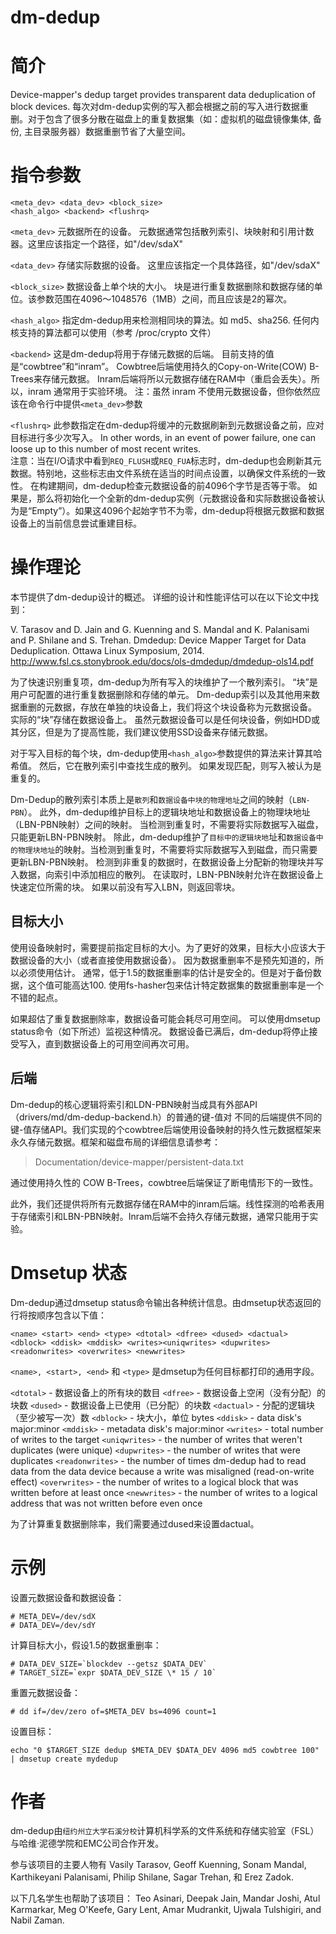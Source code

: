# dm-dedup

简介
====

Device-mapper's dedup target provides transparent data deduplication of block devices. 
每次对dm-dedup实例的写入都会根据之前的写入进行数据重删。对于包含了很多分散在磁盘上的重复数据集（如：虚拟机的磁盘镜像集体, 备份, 主目录服务器）数据重删节省了大量空间。

指令参数
========

	<meta_dev> <data_dev> <block_size>
	<hash_algo> <backend> <flushrq>

`<meta_dev>`
    元数据所在的设备。
    元数据通常包括散列索引、块映射和引用计数器。这里应该指定一个路径，如"/dev/sdaX"
    
`<data_dev>`
    存储实际数据的设备。
    这里应该指定一个具体路径，如"/dev/sdaX"

`<block_size>`
    数据设备上单个块的大小。
    块是进行重复数据删除和数据存储的单位。该参数范围在4096～1048576（1MB）之间，而且应该是2的幂次。

`<hash_algo>`
    指定dm-dedup用来检测相同块的算法。如 md5、sha256. 
    任何内核支持的算法都可以使用（参考 /proc/crypto 文件）

`<backend>`
    这是dm-dedup将用于存储元数据的后端。
    目前支持的值是“cowbtree”和“inram”。
	Cowbtree后端使用持久的Copy-on-Write(COW) B-Trees来存储元数据。
	Inram后端将所以元数据存储在RAM中（重启会丢失）。所以，inram 通常用于实验环境。
	注：虽然 inram 不使用元数据设备，但你依然应该在命令行中提供`<meta_dev>`参数

`<flushrq>`
    此参数指定在dm-dedup将缓冲的元数据刷新到元数据设备之前，应对目标进行多少次写入。
	In other words, in an event of power failure, one can loose up to this	number of most recent writes.  
	注意：当在I/O请求中看到`REQ_FLUSH`或`REQ_FUA`标志时，dm-dedup也会刷新其元数据。特别地，这些标志由文件系统在适当的时间点设置，以确保文件系统的一致性。
	在构建期间，dm-dedup检查元数据设备的前4096个字节是否等于零。 如果是，那么将初始化一个全新的dm-dedup实例（元数据设备和实际数据设备被认为是“Empty”）。如果这4096个起始字节不为零，dm-dedup将根据元数据和数据设备上的当前信息尝试重建目标。


操作理论
========

本节提供了dm-dedup设计的概述。 详细的设计和性能评估可以在以下论文中找到：

V. Tarasov and D. Jain and G. Kuenning and S. Mandal and K. Palanisami and P.
Shilane and S. Trehan. Dmdedup: Device Mapper Target for Data Deduplication.
Ottawa Linux Symposium, 2014.
http://www.fsl.cs.stonybrook.edu/docs/ols-dmdedup/dmdedup-ols14.pdf

为了快速识别重复项，dm-dedup为所有写入的块维护了一个散列索引。 “块”是用户可配置的进行重复数据删除和存储的单元。 Dm-dedup索引以及其他用来数据重删的元数据，存放在单独的块设备上，我们将这个块设备称为元数据设备。 实际的“块”存储在数据设备上。 虽然元数据设备可以是任何块设备，例如HDD或其分区，但是为了提高性能，我们建议使用SSD设备来存储元数据。

对于写入目标的每个块，dm-dedup使用`<hash_algo>`参数提供的算法来计算其哈希值。 然后，它在散列索引中查找生成的散列。 如果发现匹配，则写入被认为是重复的。

Dm-Dedup的散列索引本质上是`散列`和`数据设备中块的物理地址`之间的映射（`LBN-PBN`）。 此外，dm-dedup维护目标上的逻辑块地址和数据设备上的物理块地址（LBN-PBN映射）之间的映射。 当检测到重复时，不需要将实际数据写入磁盘，只能更新LBN-PBN映射。
除此，dm-dedup维护了`目标中的逻辑块地`址和`数据设备中的物理块地址`的映射。当检测到重复时，不需要将实际数据写入到磁盘，而只需要更新LBN-PBN映射。
检测到非重复的数据时，在数据设备上分配新的物理块并写入数据，向索引中添加相应的散列。
在读取时，LBN-PBN映射允许在数据设备上快速定位所需的块。 如果以前没有写入LBN，则返回零块。


目标大小
-----------

使用设备映射时，需要提前指定目标的大小。为了更好的效果，目标大小应该大于数据设备的大小（或者直接使用数据设备）。
因为数据重删率不是预先知道的，所以必须使用估计。
通常，低于1.5的数据重删率的估计是安全的。但是对于备份数据，这个值可能高达100.
使用fs-hasher包来估计特定数据集的数据重删率是一个不错的起点。

如果超估了重复数据删除率，数据设备可能会耗尽可用空间。 可以使用dmsetup status命令（如下所述）监视这种情况。 数据设备已满后，dm-dedup将停止接受写入，直到数据设备上的可用空间再次可用。

后端
--------

Dm-dedup的核心逻辑将索引和LDN-PBN映射当成具有外部API（drivers/md/dm-dedup-backend.h）的普通的键-值对
不同的后端提供不同的键-值存储API。我们实现的个cowbtree后端使用设备映射的持久性元数据框架来永久存储元数据。框架和磁盘布局的详细信息请参考：

> Documentation/device-mapper/persistent-data.txt

通过使用持久性的 COW B-Trees，cowbtree后端保证了断电情形下的一致性。

此外，我们还提供将所有元数据存储在RAM中的inram后端。线性探测的哈希表用于存储索引和LBN-PBN映射。Inram后端不会持久存储元数据，通常只能用于实验。

Dmsetup 状态
==============

Dm-dedup通过dmsetup status命令输出各种统计信息。由dmsetup状态返回的行将按顺序包含以下值：

```
<name> <start> <end> <type> <dtotal> <dfree> <dused> <dactual> <dblock> <ddisk> <mddisk> <writes><uniqwrites> <dupwrites> <readonwrites> <overwrites> <newwrites>
```

`<name>, <start>, <end>` 和 `<type>` 是dmsetup为任何目标都打印的通用字段。

`<dtotal>`       - 数据设备上的所有块的数目
`<dfree>`        - 数据设备上空闲（没有分配）的块数
`<dused>`        - 数据设备上已使用（已分配）的块数
`<dactual>`      - 分配的逻辑块（至少被写一次）数
`<dblock>`       - 块大小，单位 bytes
`<ddisk>`        - data disk's major:minor
`<mddisk>`       - metadata disk's major:minor
`<writes>`       - total number of writes to the target
`<uniqwrites>`   - the number of writes that weren't duplicates (were unique)
`<dupwrites>`    - the number of writes that were duplicates
`<readonwrites>` - the number of times dm-dedup had to read data from the data device because a write was misaligned (read-on-write effect)
`<overwrites>`   - the number of writes to a logical block that was written before at least once
`<newwrites>`    - the number of writes to a logical address that was not written before even once

为了计算重复数据删除率，我们需要通过dused来设置dactual。

示例
=======

设置元数据设备和数据设备：
```
# META_DEV=/dev/sdX
# DATA_DEV=/dev/sdY
```

计算目标大小，假设1.5的数据重删率：
```
# DATA_DEV_SIZE=`blockdev --getsz $DATA_DEV`
# TARGET_SIZE=`expr $DATA_DEV_SIZE \* 15 / 10`
```

重置元数据设备：
```
# dd if=/dev/zero of=$META_DEV bs=4096 count=1
```

设置目标：
```
echo "0 $TARGET_SIZE dedup $META_DEV $DATA_DEV 4096 md5 cowbtree 100" | dmsetup create mydedup
```

作者
=======
dm-dedup由`纽约州立大学石溪分校`计算机科学系的文件系统和存储实验室（FSL）与哈维·泥德学院和EMC公司合作开发。

参与该项目的主要人物有 Vasily Tarasov, Geoff Kuenning, Sonam Mandal, Karthikeyani Palanisami, Philip Shilane, Sagar Trehan, 和 Erez Zadok.

以下几名学生也帮助了该项目： Teo Asinari, Deepak Jain, Mandar Joshi, Atul Karmarkar, Meg O'Keefe, Gary Lent, Amar Mudrankit, Ujwala Tulshigiri, and Nabil Zaman.





